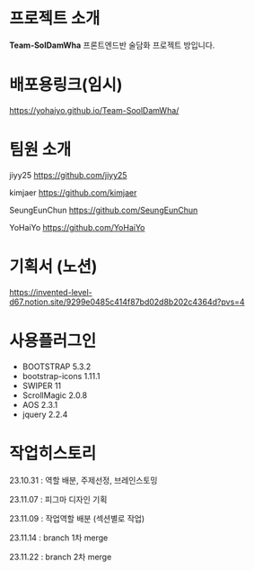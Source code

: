 # 프로젝트 소개
**Team-SolDamWha**
프론트엔드반 술담화 프로젝트 방입니다.

# 배포용링크(임시)
https://yohaiyo.github.io/Team-SoolDamWha/

# 팀원 소개

jiyy25
https://github.com/jiyy25

kimjaer
https://github.com/kimjaer

SeungEunChun
https://github.com/SeungEunChun

YoHaiYo
https://github.com/YoHaiYo

# 기획서 (노션)
https://invented-level-d67.notion.site/9299e0485c414f87bd02d8b202c4364d?pvs=4


# 사용플러그인
- BOOTSTRAP 5.3.2
- bootstrap-icons 1.11.1
- SWIPER 11
- ScrollMagic 2.0.8
- AOS 2.3.1
- jquery 2.2.4


# 작업히스토리
23.10.31 : 역할 배분, 주제선정, 브레인스토밍

23.11.07 : 피그마 디자인 기획

23.11.09 : 작업역할 배분 (섹션별로 작업)

23.11.14 : branch 1차 merge

23.11.22 : branch 2차 merge